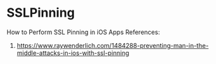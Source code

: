 # SSLPinning
How to Perform SSL Pinning in iOS Apps
References:
  1. https://www.raywenderlich.com/1484288-preventing-man-in-the-middle-attacks-in-ios-with-ssl-pinning
